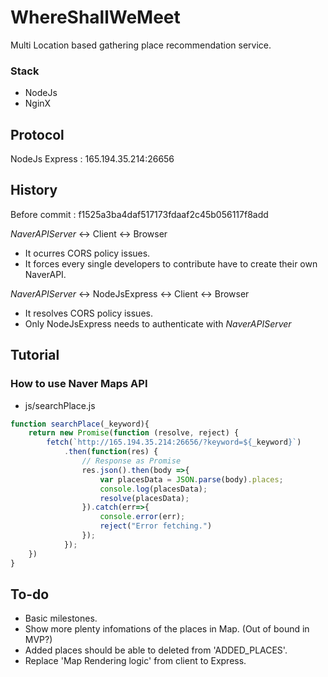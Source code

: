 # WhereShallWeMeet

Multi Location based gathering place recommendation service.

### Stack

- NodeJs
- NginX

## Protocol

NodeJs Express : 165.194.35.214:26656

## History

Before commit : f1525a3ba4daf517173fdaaf2c45b056117f8add

*NaverAPIServer* <-> Client <-> Browser

- It ocurres CORS policy issues.
- It forces every single developers to contribute have to
  create their own NaverAPI.

*NaverAPIServer* <-> NodeJsExpress <-> Client <-> Browser

- It resolves CORS policy issues.
- Only NodeJsExpress needs to authenticate with *NaverAPIServer*

## Tutorial

### How to use Naver Maps API

- js/searchPlace.js

```JavaScript
function searchPlace(_keyword){
    return new Promise(function (resolve, reject) {
        fetch(`http://165.194.35.214:26656/?keyword=${_keyword}`)
            .then(function(res) {
                // Response as Promise
                res.json().then(body =>{
                    var placesData = JSON.parse(body).places;
                    console.log(placesData);
                    resolve(placesData);
                }).catch(err=>{
                    console.error(err);
                    reject("Error fetching.")
                });
            });
    })
}
```

## To-do

- Basic milestones.
- Show more plenty infomations of the places in Map. (Out of bound in MVP?)
- Added places should be able to deleted from 'ADDED_PLACES'.
- Replace 'Map Rendering logic' from client to Express.

